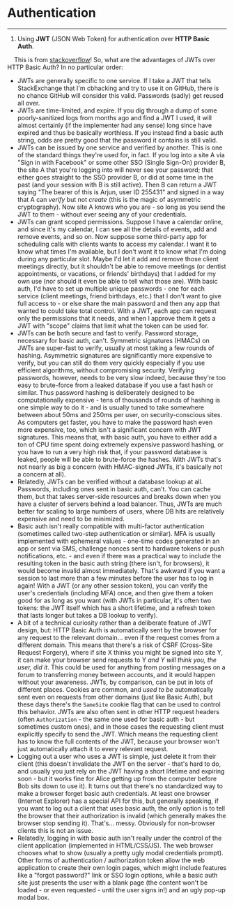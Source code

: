 # Authentication

---

1.  Using **JWT** (JSON Web Token) for authentication over 
**HTTP Basic Auth**.

&nbsp;&nbsp;&nbsp;&nbsp;This is from [stackoverflow](https://security.stackexchange.com/a/248209/164079)!
So, what are the advantages of JWTs over HTTP Basic Auth? In no particular order:

* JWTs are generally specific to one service. If I take a JWT that tells StackExchange that I'm cbhacking and try to use it on GitHub, there is no chance GitHub will consider this valid. Passwords (sadly) get reused all over.
* JWTs are time-limited, and expire. If you dig through a dump of some poorly-sanitized logs from months ago and find a JWT I used, it will almost certainly (if the implementer had any sense) long since have expired and thus be basically worthless. If you instead find a basic auth string, odds are pretty good that the password it contains is still valid.
* JWTs can be issued by one service and verified by another. This is one of the standard things they're used for, in fact. If you log into a site A via "Sign in with Facebook" or some other SSO (Single Sign-On) provider B, the site A that you're logging into will never see your password; that either goes straight to the SSO provider B, or did at some time in the past (and your session with B is still active). Then B can return a JWT saying "The bearer of this is Arjun, user ID 255431" and signed in a way that A can *verify* but not *create* (this is the magic of asymmetric cryptography). Now site A knows who you are - so long as you send the JWT to them - without ever seeing any of your credentials.
* JWTs can grant scoped permissions. Suppose I have a calendar online, and since it's my calendar, I can see all the details of events, add and remove events, and so on. Now suppose some third-party app for scheduling calls with clients wants to access my calendar. I want it to know what times I'm available, but I don't want it to know what I'm doing during any particular slot. Maybe I'd let it add and remove those client meetings directly, but it shouldn't be able to remove meetings (or dentist appointments, or vacations, or friends' birthdays) that I added for my own use (nor should it even be able to tell what those are). With basic auth, I'd have to set up multiple unique passwords - one for each service (client meetings, friend birthdays, etc.) that I don't want to give full access to - or else share the main password and then any app that wanted to could take total control. With a JWT, each app can request only the permissions that it needs, and when I approve them it gets a JWT with "scope" claims that limit what the token can be used for.
* JWTs can be both secure and fast to verify. Password storage, necessary for basic auth, can't. Symmetric signatures (HMACs) on JWTs are super-fast to verify, usually at most taking a few rounds of hashing. Asymmetric signatures are significantly more expensive to verify, but you can still do them very quickly especially if you use efficient algorithms, without compromising security. Verifying passwords, however, needs to be very slow indeed, because they're too easy to brute-force from a leaked database if you use a fast hash or similar. Thus password hashing is deliberately designed to be computationally expensive - tens of thousands of rounds of hashing is one simple way to do it - and is usually tuned to take somewhere between about 50ms and 250ms per user, on security-conscious sites. As computers get faster, you have to make the password hash even more expensive, too, which isn't a significant concern with JWT signatures. This means that, with basic auth, you have to either add a ton of CPU time spent doing extremely expensive password hashing, or you have to run a very high risk that, if your password database is leaked, people will be able to brute-force the hashes. With JWTs that's not nearly as big a concern (with HMAC-signed JWTs, it's basically not a concern at all).
* Relatedly, JWTs can be verified without a database lookup at all. Passwords, including ones sent in basic auth, can't. You can cache them, but that takes server-side resources and breaks down when you have a cluster of servers behind a load balancer. Thus, JWTs are much better for scaling to large numbers of users, where DB hits are relatively expensive and need to be minimized.
* Basic auth isn't really compatible with multi-factor authentication (sometimes called two-step authentication or similar). MFA is usually implemented with ephemeral values - one-time codes generated in an app or sent via SMS, challenge nonces sent to hardware tokens or push notifications, etc. - and even if there was a practical way to include the resulting token in the basic auth string (there isn't, for browsers), it would become invalid almost immediately. That's awkward if you want a session to last more than a few minutes before the user has to log in again! With a JWT (or any other session token), you can verify the user's credentials (including MFA) once, and then give them a token good for as long as you want (with JWTs in particular, it's often two tokens: the JWT itself which has a short lifetime, and a refresh token that lasts longer but takes a DB lookup to verify).
* A bit of a technical curiosity rather than a deliberate feature of JWT design, but: HTTP Basic Auth is automatically sent by the browser for any request to the relevant domain... even if the request comes from a different domain. This means that there's a risk of CSRF (Cross-Site Request Forgery), where if site X thinks you might be signed into site Y, it can make your browser send requests to Y *and Y will think you, the user, did it*. This could be used for anything from posting messages on a forum to transferring money between accounts, and it would happen without your awareness. JWTs, by comparison, can be put in lots of different places. Cookies are common, and *used to be* automatically sent even on requests from other domains (just like Basic Auth), but these days there's the `SameSite` cookie flag that can be used to control this behavior. JWTs are also often sent in other HTTP request headers (often `Authorization` - the same one used for basic auth - but sometimes custom ones), and in those cases the requesting client must explicitly specify to send the JWT. Which means the requesting client has to know the full contents of the JWT, because your browser won't just automatically attach it to every relevant request.
* Logging out a user who uses a JWT is simple, just delete it from their client (this doesn't invalidate the JWT on the server - that's hard to do, and usually you just rely on the JWT having a short lifetime and expiring soon - but it works fine for Alice getting up from the computer before Bob sits down to use it). It turns out that there's no standardized way to make a browser forget basic auth credentials. At least one browser (Internet Explorer) has a special API for this, but generally speaking, if you want to log out a client that uses basic auth, the only option is to tell the browser that their authorization is invalid (which generally makes the browser stop sending it). That's... messy. Obviously for non-browser clients this is not an issue.
* Relatedly, logging in with basic auth isn't really under the control of the client application (implemented in HTML/CSS/JS). The web browser chooses what to show (usually a pretty ugly modal credentials prompt). Other forms of authentication / authorization token allow the web application to create their own login pages, which might include features like a "forgot password?" link or SSO login options, while a basic auth site just presents the user with a blank page (the content won't be loaded - or even requested - until the user signs in!) and an ugly pop-up modal box.

